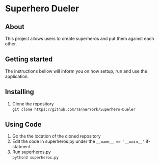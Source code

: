 # Superhero Dueler

## About
This project allows users to create superheros and put them against each other.

## Getting started
The instructions bellow will inform you on how settup, run and use the application.

## Installing
1. Clone the repository <br>
`git clone https://github.com/TannerYork/Superhero-Dueler` <br>

## Using Code
1. Go the the location of the cloned repository <br>
2. Edit the code in superheros.py under the `__name__ == '__main__'` if-statment <br>
3. Run superheros.py <br>
`python3 superheros.py`
